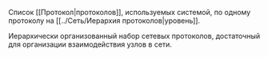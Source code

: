 Список [[Протокол|протоколов]], используемых системой, по одному протоколу на [[../Сеть/Иерархия протоколов|уровень]].

Иерархически организованный набор сетевых протоколов, достаточный для организации взаимодействия узлов в сети.